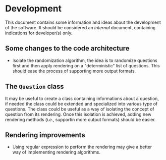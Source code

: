 # Development

This document contains some information and ideas about the development of the
software. It should be considered an *internal* document, containing indications
for developer(s) only.

## Some changes to the code architecture

* Isolate the randomization algorithm, the idea is to randomize questions first
and then apply rendering on a "deterministic" list of questions. This should
ease the process of supporting more output formats.

## The `Question` class

It may be useful to create a class containing informations about a question, if
needed the class could be extended and specialized into various type of questions.
The class could be useful as a way of isolating the concept of question from its
rendering. Once this isolation is achieved, adding new rendering methods (*i.e.*,
supportin more output formats) should be easier.

## Rendering improvements

* Using regular expression to perform the rendering may give a better way of
implementing rendering algorithms.